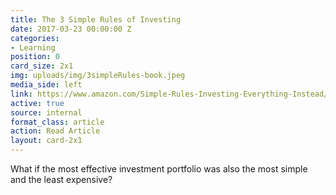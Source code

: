 ```yaml
---
title: The 3 Simple Rules of Investing
date: 2017-03-23 00:00:00 Z
categories:
- Learning
position: 0
card_size: 2x1
img: uploads/img/3simpleRules-book.jpeg
media_side: left
link: https://www.amazon.com/Simple-Rules-Investing-Everything-Instead/dp/1626561621/ref=sr_1_1?ie=UTF8&qid=1487016255&sr=8-1&keywords=edesess
active: true
source: internal
format_class: article
action: Read Article
layout: card-2x1
---
```


What if the most effective investment portfolio was also the most simple and the least expensive?
